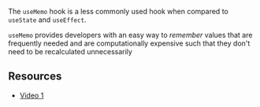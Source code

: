 The `useMemo` hook is a less commonly used hook when compared to `useState` and `useEffect`.

`useMemo` provides developers with an easy way to _remember_ values that are frequently needed and are computationally expensive such that they don't need to be recalculated unnecessarily


## Resources

- [Video 1](https://www.youtube.com/watch?v=qySZIzZvZOY)
